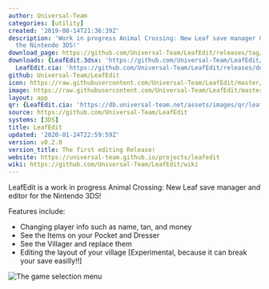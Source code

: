 ```yaml
---
author: Universal-Team
categories: [utility]
created: '2019-08-14T21:36:39Z'
description: 'Work in progress Animal Crossing: New Leaf save manager & editor for
  the Nintendo 3DS!'
download_page: https://github.com/Universal-Team/LeafEdit/releases/tag/v0.2.0
downloads: {LeafEdit.3dsx: 'https://github.com/Universal-Team/LeafEdit/releases/download/v0.2.0/LeafEdit.3dsx',
  LeafEdit.cia: 'https://github.com/Universal-Team/LeafEdit/releases/download/v0.2.0/LeafEdit.cia'}
github: Universal-Team/LeafEdit
icon: https://raw.githubusercontent.com/Universal-Team/LeafEdit/master/3ds/app/icon.png
image: https://raw.githubusercontent.com/Universal-Team/LeafEdit/master/3ds/app/banner.png
layout: app
qr: {LeafEdit.cia: 'https://db.universal-team.net/assets/images/qr/leafedit.cia.png'}
source: https://github.com/Universal-Team/LeafEdit
systems: [3DS]
title: LeafEdit
updated: '2020-01-24T22:59:59Z'
version: v0.2.0
version_title: The first editing Release!
website: https://universal-team.github.io/projects/leafedit
wiki: https://github.com/Universal-Team/LeafEdit/wiki
---
```

LeafEdit is a work in progress Animal Crossing: New Leaf save manager and editor for the Nintendo 3DS!

Features include:
- Changing player info such as name, tan, and money
- See the Items on your Pocket and Dresser
- See the Villager and replace them
- Editing the layout of your village [Experimental, because it can break your save easilly!!]

![The game selection menu](https://universal-team.github.io/images/leafedit/gameSelection.png)